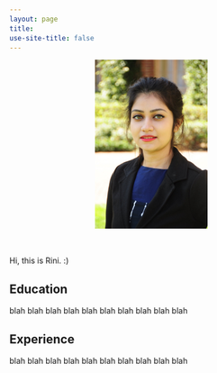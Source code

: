 ```yaml
---
layout: page
title: 
use-site-title: false
---
```

<center>
<figure>
  <img src="img/rini-pic.JPG"  width="200" height="300" left: 0%; right: 0%; top: -100%; bottom: -200%;>
</figure>
</center>
<br/>


Hi, this is Rini. :)

<a name="Education">Education</a>
----------

blah
blah
blah
blah
blah
blah
blah
blah
blah
blah


<a name="Experience">Experience</a>
----------

blah
blah
blah
blah
blah
blah
blah
blah
blah
blah



